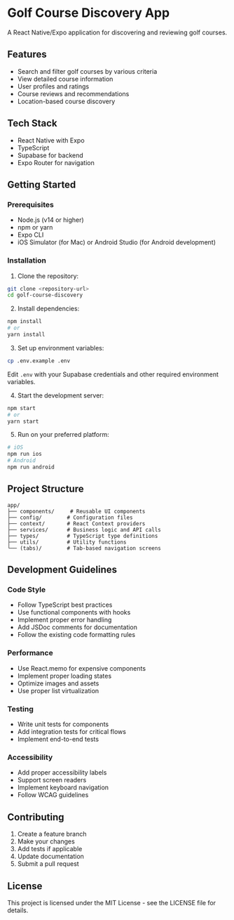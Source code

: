 # Golf Course Discovery App

A React Native/Expo application for discovering and reviewing golf courses.

## Features

- Search and filter golf courses by various criteria
- View detailed course information
- User profiles and ratings
- Course reviews and recommendations
- Location-based course discovery

## Tech Stack

- React Native with Expo
- TypeScript
- Supabase for backend
- Expo Router for navigation

## Getting Started

### Prerequisites

- Node.js (v14 or higher)
- npm or yarn
- Expo CLI
- iOS Simulator (for Mac) or Android Studio (for Android development)

### Installation

1. Clone the repository:
```bash
git clone <repository-url>
cd golf-course-discovery
```

2. Install dependencies:
```bash
npm install
# or
yarn install
```

3. Set up environment variables:
```bash
cp .env.example .env
```
Edit `.env` with your Supabase credentials and other required environment variables.

4. Start the development server:
```bash
npm start
# or
yarn start
```

5. Run on your preferred platform:
```bash
# iOS
npm run ios
# Android
npm run android
```

## Project Structure

```
app/
├── components/     # Reusable UI components
├── config/        # Configuration files
├── context/       # React Context providers
├── services/      # Business logic and API calls
├── types/         # TypeScript type definitions
├── utils/         # Utility functions
└── (tabs)/        # Tab-based navigation screens
```

## Development Guidelines

### Code Style

- Follow TypeScript best practices
- Use functional components with hooks
- Implement proper error handling
- Add JSDoc comments for documentation
- Follow the existing code formatting rules

### Performance

- Use React.memo for expensive components
- Implement proper loading states
- Optimize images and assets
- Use proper list virtualization

### Testing

- Write unit tests for components
- Add integration tests for critical flows
- Implement end-to-end tests

### Accessibility

- Add proper accessibility labels
- Support screen readers
- Implement keyboard navigation
- Follow WCAG guidelines

## Contributing

1. Create a feature branch
2. Make your changes
3. Add tests if applicable
4. Update documentation
5. Submit a pull request

## License

This project is licensed under the MIT License - see the LICENSE file for details. 